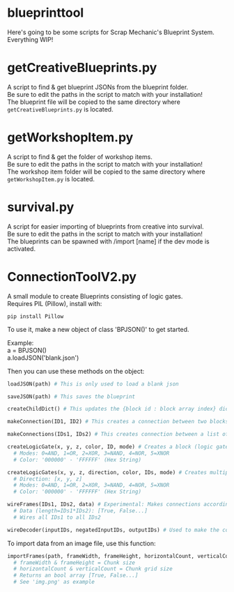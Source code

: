 # blueprinttool

<p>
Here's going to be some scripts for Scrap Mechanic's Blueprint System. Everything WIP!
</p>

# getCreativeBlueprints.py

<p>
A script to find & get blueprint JSONs from the blueprint folder.<br>
Be sure to edit the paths in the script to match with your installation!<br>
The blueprint file will be copied to the same directory where <code>getCreativeBlueprints.py</code> is located.
</p>

# getWorkshopItem.py

<p>
A script to find & get the folder of workshop items.<br>
Be sure to edit the paths in the script to match with your installation!<br>
The workshop item folder will be copied to the same directory where <code>getWorkshopItem.py</code> is located.
</p>

# survival.py

<p>
A script for easier importing of blueprints from creative into survival.<br>
Be sure to edit the paths in the script to match with your installation!<br>
The blueprints can be spawned with /import [name] if the dev mode is activated.
</p>

# ConnectionToolV2.py

<p>A small module to create Blueprints consisting of logic gates.<br>
Requires PIL (Pillow), install with:<br>

`pip install Pillow`

To use it, make a new object of class 'BPJSON()' to get started.

Example:<br>
a = BPJSON()<br>
a.loadJSON('blank.json')


Then you can use these methods on the object:
```python
loadJSON(path) # This is only used to load a blank json

saveJSON(path) # This saves the blueprint

createChildDict() # This updates the {block id : block array index} dictionary, do this before making connections!

makeConnection(ID1, ID2) # This creates a connection between two blocks (logic gates)

makeConnections(IDs1, IDs2) # This creates connection between a list of blocks (logic gates)

createLogicGate(x, y, z, color, ID, mode) # Creates a block (logic gate)
  # Modes: 0=AND, 1=OR, 2=XOR, 3=NAND, 4=NOR, 5=XNOR
  # Color: '000000' - 'FFFFFF' (Hex String)

createLogicGates(x, y, z, direction, color, IDs, mode) # Creates multiple blocks (logic gates)
  # Direction: [x, y, z]
  # Modes: 0=AND, 1=OR, 2=XOR, 3=NAND, 4=NOR, 5=XNOR
  # Color: '000000' - 'FFFFFF' (Hex String)

wireFrames(IDs1, IDs2, data) # Experimental: Makes connections according to data
  # Data (length=IDs1*IDs2): [True, False...]
  # Wires all IDs1 to all IDs2

wireDecoder(inputIDs, negatedInputIDs, outputIDs) # Used to make the connections for a decoder
```

To import data from an image file, use this function:
```python
importFrames(path, frameWidth, frameHeight, horizontalCount, verticalCount) # Extracts binary data from an image file
  # frameWidth & frameHeight = Chunk size
  # horizontalCount & verticalCount = Chunk grid size
  # Returns an bool array [True, False...]
  # See 'img.png' as example
```
</p>
